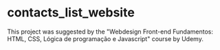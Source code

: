 # contacts_list_website
This project was suggested by the "Webdesign Front-end Fundamentos: HTML, CSS, Lógica de programação e Javascript" course by Udemy.
